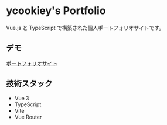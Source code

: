 # ycookiey's Portfolio

Vue.js と TypeScript で構築された個人ポートフォリオサイトです。

## デモ

[ポートフォリオサイト](https://ycookiey.github.io/portfolio/)

## 技術スタック

- Vue 3
- TypeScript
- Vite
- Vue Router
